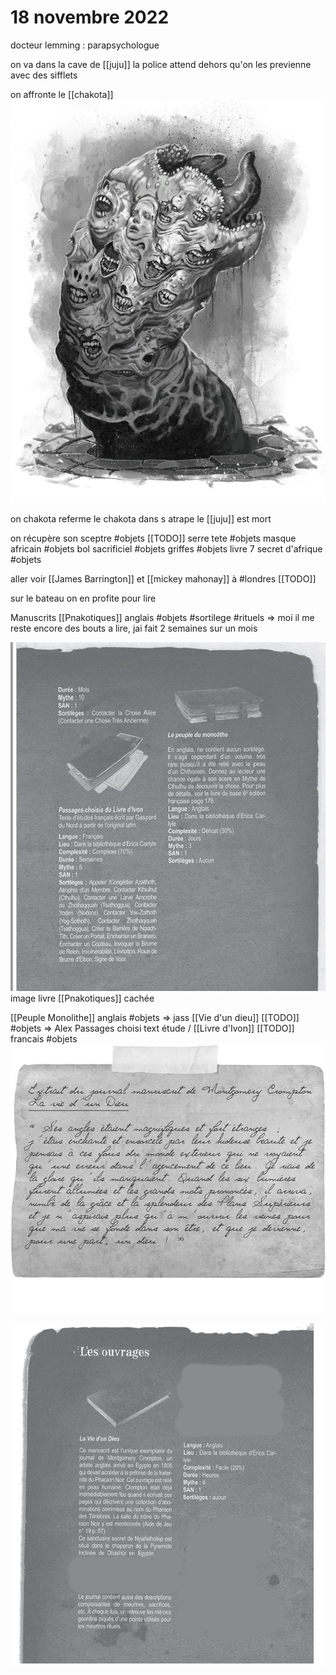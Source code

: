 # 18 novembre 2022

docteur lemming : parapsychologue


on va dans la cave de [[juju]] la police attend dehors qu'on les previenne avec des sifflets

on affronte le [[chakota]]  ![](images/chakota.png)   

on chakota referme le chakota dans s atrape
le [[juju]] est mort

on récupère son sceptre #objets [[TODO]]
serre tete  #objets
masque africain #objets
bol sacrificiel  #objets
griffes #objets
livre 7 secret d'afrique  #objets

aller voir [[James Barrington]] et [[mickey mahonay]] à #londres [[TODO]]

sur le bateau on en profite pour lire

Manuscrits [[Pnakotiques]]  anglais #objets #sortilege #rituels => moi
il me reste encore des bouts a lire, jai fait 2 semaines sur un mois

![](images/20221119004957.png)  image livre [[Pnakotiques]] cachée

[[Peuple Monolithe]]  anglais #objets => jass
[[Vie d'un dieu]] [[TODO]]  #objets => Alex
Passages choisi text étude / [[Livre d'Ivon]] [[TODO]] francais #objets
![](images/20221119010244.png)  

![](images/20221119010123.png)  